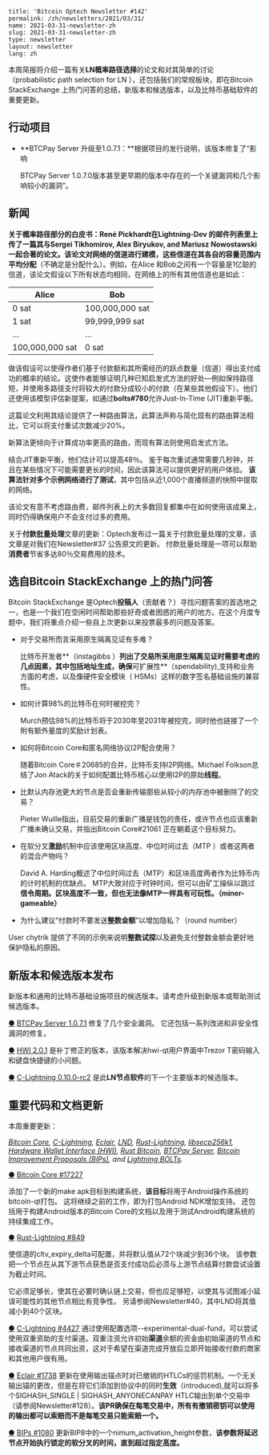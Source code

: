 ```
title: 'Bitcoin Optech Newsletter #142'
permalink: /zh/newsletters/2021/03/31/
name: 2021-03-31-newsletter-zh 
slug: 2021-03-31-newsletter-zh 
type: newsletter
layout: newsletter
lang: zh
```

本周简报将介绍一篇有关**LN概率路径选择**的论文和对其简单的讨论（probabilistic path selection for LN ），还包括我们的常规板块，即在Bitcoin StackExchange 上热门问答的总结，新版本和候选版本，以及比特币基础软件的重要更新。



## 行动项目

- **BTCPay Server 升级至1.0.7.1：**根据项目的发行说明，该版本修复了“影响

  BTCPay Server 1.0.7.0版本甚至更早期的版本中存在的一个关键漏洞和几个影响较小的漏洞”。



## 新闻

**关于概率路径部分的白皮书：**René Pickhardt在Lightning-Dev 的邮件列表里上传了一篇其与Sergei Tikhomirov, Alex Biryukov, and Mariusz Nowostawski一起合著的论文。该论文对网络的信道进行建模，这些信道在其各自的容量范围内**平均分配**（不确定是分配什么）。例如，在Alice 和Bob之间有一个容量是1亿聪的信道，该论文假设以下所有状态均相同，在网络上的所有其他信道也是如此：

| Alice           | Bob             |
| --------------- | --------------- |
| 0 sat           | 100,000,000 sat |
| 1 sat           | 99,999,999 sat  |
| …               | …               |
| 100,000,000 sat | 0 sat           |

做该假设可以使得作者们基于付款额和其所需经历的跃点数量（信道）得出支付成功的概率的结论。这使作者能够证明几种已知启发式方法的好处—例如保持路径短，并使用多路径支付将较大的付款分成较小的付款（在某些其他假设下）。他们还使用该模型评估新提案，如通过**bolts#780**允许Just-In-Time (JIT)重新平衡。

这篇论文利用其结论提供了一种路由算法，此算法声称与简化现有的路由算法相比，它可以将支付重试次数减少20%。

新算法更倾向于计算成功率更高的路由，而现有算法则使用启发式方法。

结合JIT重新平衡，他们估计可以提高48％。 鉴于每次重试通常需要几秒钟，并且在某些情况下可能需要更长的时间，因此该算法可以提供更好的用户体验。 **该算法针对多个示例网络进行了测试**，其中包括从近1,000个直播频道的快照中提取的网络。

该论文有意不考虑路由费，邮件列表上的大多数回复都集中在如何使用该成果上，同时仍得确保用户不会支付过多的费用。

关于**付款批量处理**文章的更新：Optech发布过一篇关于付款批量处理的文章，该文章是对我们在Newsletter#37 公告原文的更新。 付款批量处理是一项可以帮助**消费者**节省多达80％交易费用的技术。

## 选自Bitcoin StackExchange 上的热门问答

Bitcoin StackExchange 是Optech**投稿人**（贡献者？）寻找问题答案的首选地之一，也是一个我们在空闲时间帮助那些好奇或者困惑的用户的地方。在这个月度专题中，我们将重点介绍一些自上次更新以来投票最多的问题及答案。

- 对于交易所而言采用原生隔离见证有多难？

  比特币开发者**（instagibbs ）**列出了交易所采用原生隔离见证时需要考虑的几点因素，其中包括地址生成，确保**可扩展性**（spendability),支持和业务方面的考虑，以及像硬件安全模块（ HSMs）这样的数字签名基础设施的兼容性。

  

- 如何计算98%的比特币在何时被挖完？

  Murch预估98%的比特币将于2030年至2031年被挖完，同时他也链接了一个附有额外量度的奖励计划表。

  

- 如何将Bitcoin Core和匿名网络协议I2P配合使用？

  随着Bitcoin Core＃20685的合并，比特币支持I2P网络。Michael Folkson总结了Jon Atack的关于如何配置比特币核心以使用I2P的原始**线程**。

  

- 比默认内存池更大的节点是否会重新传输那些从较小的内存池中被删除了的交易？

  Pieter Wuille指出，目前交易的重新广播是钱包的责任，或许节点也应该重新广播未确认交易，并指出Bitcoin Core#21061 正在朝着这个目标努力。

  

- 在软分叉**激励**机制中应该使用区块高度、中位时间过去（MTP ）或者这两者的混合产物吗？

  David A. Harding概述了中位时间过去（MTP）和区块高度两者作为比特币内的计时机制的优缺点。 MTP大致对应于时钟时间，但可以由矿工操纵以跳过**信令周期。**区块高度不一致，但也无法像MTP一样具有**可玩性。（miner-gameable）**

  

- 为什么建议“付款时不要发送**整数金额**”以增加隐私？（round number）

User chytrik 提供了不同的示例来说明**整数试探**以及避免支付整数金额会更好地保护隐私的原因。



## 新版本和候选版本发布

新版本和通用的比特币基础设施项目的候选版本。请考虑升级到新版本或帮助测试候选版本。

[●](https://bitcoinops.org/en/newsletters/2021/03/31/#btcpay-server-1-0-7-1) [BTCPay Server 1.0.7.1](https://github.com/btcpayserver/btcpayserver/releases/tag/v1.0.7.1) 修复了几个安全漏洞。 它还包括一系列改进和非安全性漏洞的修复。

[●](https://bitcoinops.org/en/newsletters/2021/03/31/#hwi-2-0-1) [HWI 2.0.1](https://github.com/bitcoin-core/HWI/releases/tag/2.0.1) 是补丁修正的版本，该版本解决hwi-qt用户界面中Trezor T密码输入和键盘快捷键的小问题。

[●](https://bitcoinops.org/en/newsletters/2021/03/31/#c-lightning-0-10-0-rc2) [C-Lightning 0.10.0-rc2](https://github.com/ElementsProject/lightning/releases/tag/v0.10.0rc2) 是此**LN节点软件**的下一个主要版本的候选版本。



## 重要代码和文档更新

本周重要更新：

*[Bitcoin Core](https://github.com/bitcoin/bitcoin), [C-Lightning](https://github.com/ElementsProject/lightning), [Eclair](https://github.com/ACINQ/eclair), [LND](https://github.com/lightningnetwork/lnd/), [Rust-Lightning](https://github.com/rust-bitcoin/rust-lightning), [libsecp256k1](https://github.com/bitcoin-core/secp256k1), [Hardware Wallet Interface (HWI)](https://github.com/bitcoin-core/HWI), [Rust Bitcoin](https://github.com/rust-bitcoin/rust-bitcoin), [BTCPay Server](https://github.com/btcpayserver/btcpayserver/), [Bitcoin Improvement Proposals (BIPs)](https://github.com/bitcoin/bips/), and [Lightning BOLTs](https://github.com/lightningnetwork/lightning-rfc/).*

[●](https://bitcoinops.org/en/newsletters/2021/03/31/#bitcoin-core-17227) [Bitcoin Core #17227](https://github.com/bitcoin/bitcoin/issues/17227) 

添加了一个新的make apk目标到构建系统，**该目标**将用于Android操作系统的bitcoin-qt打包。 这将继续之前的工作，即为打包Android NDK增加支持。 还包括用于构建Android版本的Bitcoin Core的文档以及用于测试Android构建系统的持续集成工作。

[●](https://bitcoinops.org/en/newsletters/2021/03/31/#rust-lightning-849) [Rust-Lightning #849](https://github.com/rust-bitcoin/rust-lightning/issues/849) 

使信道的cltv_expiry_delta可配置，并将默认值从72个块减少到36个块。 该参数把一个节点在从其下游节点获悉是否支付成功后必须与上游节点结算付款尝试设置为截止时间。

 它必须足够长，使其在必要时确认链上交易，但也应足够短，以使其与试图减小延误可能性的其他节点相比有竞争性。 另请参阅Newsletter#40，其中LND将其值减小到40个区块。

[●](https://bitcoinops.org/en/newsletters/2021/03/31/#c-lightning-4427) [C-Lightning #4427](https://github.com/ElementsProject/lightning/issues/4427) 通过使用配置选项--experimental-dual-fund，可以尝试使用双重资助的支付渠道。双重注资允许初始**渠道**余额的资金由初始渠道的节点和接收渠道的节点共同出资，这对于希望在渠道完成开放后立即开始接收付款的商家和其他用户很有用。

[●](https://bitcoinops.org/en/newsletters/2021/03/31/#eclair-1738) [Eclair #1738](https://github.com/ACINQ/eclair/issues/1738) 更新在使用输出锚点时对已撤销的HTLCs的惩罚机制。一个无关输出锚的更改，但是在将它们添加到协议中的同时**生效**（introduced),就可以将多个SIGHASH_SINGLE | SIGHASH_ANYONECANPAY HTLC输出到单个交易中（请参阅Newsletter#128）。**该PR确保在每笔交易中，所有有撤销密钥可以使用的输出都可以索赔而不是每笔交易只能索赔一个。**

[●](https://bitcoinops.org/en/newsletters/2021/03/31/#bips-1080) [BIPs #1080](https://github.com/bitcoin/bips/issues/1080) 更新BIP8中的一个nimum_activation_height参数，**该参数将延迟节点开始执行锁定的软分叉的时间，直到超过指定高度。**

